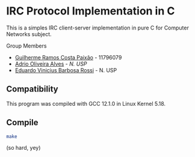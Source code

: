 # IRC Protocol Implementation in C

This is a simples IRC client-server implementation in pure C for Computer Networks subject.

Group Members

- [Guilherme Ramos Costa Paixão](https://guip.dev) - 11796079
- [Adrio Oliveira Alves](https://github.com/adriooa) - *N. USP*
- [Eduardo Vinicius Barbosa Rossi](https://github.com/RossiEduardo) - N. USP

## Compatibility

This program was compiled with GCC 12.1.0 in Linux Kernel 5.18.

## Compile

```sh
make
```
(so hard, yey)
